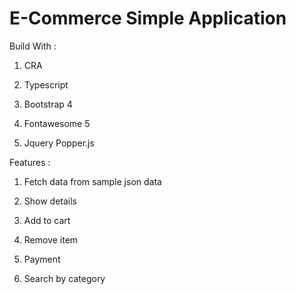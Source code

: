 # E-Commerce Simple Application

Build With :

1. CRA

2. Typescript

3. Bootstrap 4

4. Fontawesome 5

5. Jquery Popper.js

Features :

1. Fetch data from sample json data

2. Show details

3. Add to cart

4. Remove item

5. Payment

6. Search by category